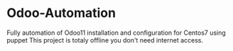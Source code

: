 # Odoo-Automation
Fully automation of Odoo11 installation and configuration for Centos7 using puppet
This project is totaly offline you don't need internet access.

